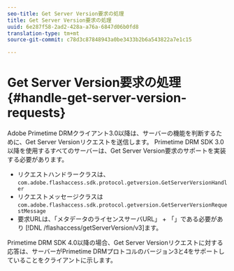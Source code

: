```yaml
---
seo-title: Get Server Version要求の処理
title: Get Server Version要求の処理
uuid: 6e287f58-2ad2-428a-a76a-6847d06b0fd8
translation-type: tm+mt
source-git-commit: c78d3c87848943a0be3433b2b6a543822a7e1c15

---
```



# Get Server Version要求の処理 {#handle-get-server-version-requests}

Adobe Primetime DRMクライアント3.0以降は、サーバーの機能を判断するために、Get Server Versionリクエストを送信します。 Primetime DRM SDK 3.0以降を使用するすべてのサーバーは、Get Server Version要求のサポートを実装する必要があります。

* リクエストハンドラークラスは、 `com.adobe.flashaccess.sdk.protocol.getversion.GetServerVersionHandler`
* リクエストメッセージクラスは `com.adobe.flashaccess.sdk.protocol.getversion.GetServerVersionRequestMessage`
* 要求URLは、「メタデータのライセンスサーバURL」 + 「」である必要があり [!DNL /flashaccess/getServerVersion/v3]ます。

Primetime DRM SDK 4.0以降の場合、Get Server Versionリクエストに対する応答は、サーバーがPrimetime DRMプロトコルのバージョン3と4をサポートしていることをクライアントに示します。
